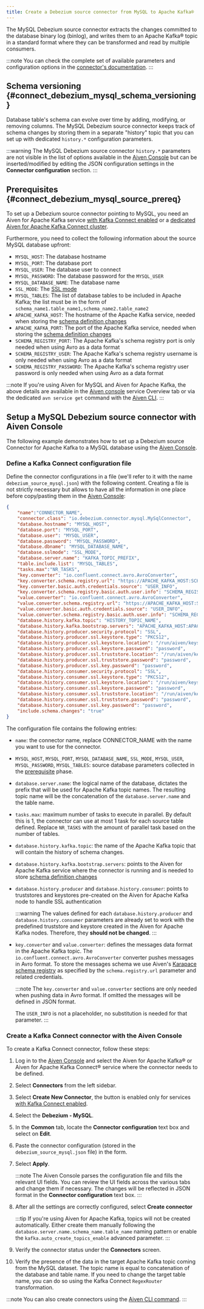 ```yaml
---
title: Create a Debezium source connector from MySQL to Apache Kafka®
---
```


The MySQL Debezium source connector extracts the changes committed to
the database binary log (binlog), and writes them to an Apache Kafka®
topic in a standard format where they can be transformed and read by
multiple consumers.

:::note
You can check the complete set of available parameters and configuration
options in the [connector's
documentation](https://debezium.io/docs/connectors/mysql/).
:::

## Schema versioning {#connect_debezium_mysql_schema_versioning}

Database table's schema can evolve over time by adding, modifying, or
removing columns. The MySQL Debezium source connector keeps track of
schema changes by storing them in a separate \"history\" topic that you
can set up with dedicated `history.*` configuration parameters.

:::warning
The MySQL Debezium source connector `history.*` parameters are not
visible in the list of options available in the [Aiven
Console](https://console.aiven.io/) but can be inserted/modified by
editing the JSON configuration settings in the **Connector
configuration** section.
:::

## Prerequisites {#connect_debezium_mysql_source_prereq}

To set up a Debezium source connector pointing to MySQL, you need an
Aiven for Apache Kafka service
[with Kafka Connect enabled](enable-connect) or a
[dedicated Aiven for Apache Kafka Connect cluster](/docs/products/kafka/kafka-connect/get-started#apache_kafka_connect_dedicated_cluster).

Furthermore, you need to collect the following information about the
source MySQL database upfront:

-   `MYSQL_HOST`: The database hostname
-   `MYSQL_PORT`: The database port
-   `MYSQL_USER`: The database user to connect
-   `MYSQL_PASSWORD`: The database password for the `MYSQL_USER`
-   `MYSQL_DATABASE_NAME`: The database name
-   `SSL_MODE`: The [SSL
    mode](https://dev.mysql.com/doc/refman/5.7/en/connection-options.html)
-   `MYSQL_TABLES`: The list of database tables to be included in Apache
    Kafka; the list must be in the form of
    `schema_name1.table_name1,schema_name2.table_name2`
-   `APACHE_KAFKA_HOST`: The hostname of the Apache Kafka service,
    needed when storing the
    [schema definition changes](/docs/products/kafka/kafka-connect/howto/debezium-source-connector-mysql#connect_debezium_mysql_schema_versioning)
-   `APACHE_KAFKA_PORT`: The port of the Apache Kafka service, needed
    when storing the
    [schema definition changes](/docs/products/kafka/kafka-connect/howto/debezium-source-connector-mysql#connect_debezium_mysql_schema_versioning)
-   `SCHEMA_REGISTRY_PORT`: The Apache Kafka's schema registry port is
    only needed when using Avro as a data format
-   `SCHEMA_REGISTRY_USER`: The Apache Kafka's schema registry username
    is only needed when using Avro as a data format
-   `SCHEMA_REGISTRY_PASSWORD`: The Apache Kafka's schema registry user
    password is only needed when using Avro as a data format

:::note
If you're using Aiven for MySQL and Aiven for Apache Kafka, the above
details are available in the [Aiven console](https://console.aiven.io/)
service Overview tab or via the dedicated `avn service get` command with
the [Aiven CLI](/docs/tools/cli/service-cli#avn_service_get).
:::

## Setup a MySQL Debezium source connector with Aiven Console

The following example demonstrates how to set up a Debezium source
Connector for Apache Kafka to a MySQL database using the [Aiven
Console](https://console.aiven.io/).

### Define a Kafka Connect configuration file

Define the connector configurations in a file (we\'ll refer to it with
the name `debezium_source_mysql.json`) with the following content.
Creating a file is not strictly necessary but allows to have all the
information in one place before copy/pasting them in the [Aiven
Console](https://console.aiven.io/):

``` json
{
    "name":"CONNECTOR_NAME",
    "connector.class": "io.debezium.connector.mysql.MySqlConnector",
    "database.hostname": "MYSQL_HOST",
    "database.port": "MYSQL_PORT",
    "database.user": "MYSQL_USER",
    "database.password": "MYSQL_PASSWORD",
    "database.dbname": "MYSQL_DATABASE_NAME",
    "database.sslmode": "SSL_MODE",
    "database.server.name": "KAFKA_TOPIC_PREFIX",
    "table.include.list": "MYSQL_TABLES",
    "tasks.max":"NR_TASKS",
    "key.converter": "io.confluent.connect.avro.AvroConverter",
    "key.converter.schema.registry.url": "https://APACHE_KAFKA_HOST:SCHEMA_REGISTRY_PORT",
    "key.converter.basic.auth.credentials.source": "USER_INFO",
    "key.converter.schema.registry.basic.auth.user.info": "SCHEMA_REGISTRY_USER:SCHEMA_REGISTRY_PASSWORD",
    "value.converter": "io.confluent.connect.avro.AvroConverter",
    "value.converter.schema.registry.url": "https://APACHE_KAFKA_HOST:SCHEMA_REGISTRY_PORT",
    "value.converter.basic.auth.credentials.source": "USER_INFO",
    "value.converter.schema.registry.basic.auth.user.info": "SCHEMA_REGISTRY_USER:SCHEMA_REGISTRY_PASSWORD",
    "database.history.kafka.topic": "HISTORY_TOPIC_NAME",
    "database.history.kafka.bootstrap.servers": "APACHE_KAFKA_HOST:APACHE_KAFKA_PORT",
    "database.history.producer.security.protocol": "SSL",
    "database.history.producer.ssl.keystore.type": "PKCS12",
    "database.history.producer.ssl.keystore.location": "/run/aiven/keys/public.keystore.p12",
    "database.history.producer.ssl.keystore.password": "password",
    "database.history.producer.ssl.truststore.location": "/run/aiven/keys/public.truststore.jks",
    "database.history.producer.ssl.truststore.password": "password",
    "database.history.producer.ssl.key.password": "password",
    "database.history.consumer.security.protocol": "SSL",
    "database.history.consumer.ssl.keystore.type": "PKCS12",
    "database.history.consumer.ssl.keystore.location": "/run/aiven/keys/public.keystore.p12",
    "database.history.consumer.ssl.keystore.password": "password",
    "database.history.consumer.ssl.truststore.location": "/run/aiven/keys/public.truststore.jks",
    "database.history.consumer.ssl.truststore.password": "password",
    "database.history.consumer.ssl.key.password": "password",
    "include.schema.changes": "true"
}
```

The configuration file contains the following entries:

-   `name`: the connector name, replace CONNECTOR_NAME with the name you
    want to use for the connector.

-   `MYSQL_HOST`, `MYSQL_PORT`, `MYSQL_DATABASE_NAME`, `SSL_MODE`,
    `MYSQL_USER`, `MYSQL_PASSWORD`, `MYSQL_TABLES`: source database
    parameters collected in the
    [prerequisite](/docs/products/kafka/kafka-connect/howto/debezium-source-connector-mysql#connect_debezium_mysql_source_prereq) phase.

-   `database.server.name`: the logical name of the database, dictates
    the prefix that will be used for Apache Kafka topic names. The
    resulting topic name will be the concatenation of the
    `database.server.name` and the table name.

-   `tasks.max`: maximum number of tasks to execute in parallel. By
    default this is 1, the connector can use at most 1 task for each
    source table defined. Replace `NR_TASKS` with the amount of parallel
    task based on the number of tables.

-   `database.history.kafka.topic`: the name of the Apache Kafka topic
    that will contain the history of schema changes.

-   `database.history.kafka.bootstrap.servers`: points to the Aiven for
    Apache Kafka service where the connector is running and is needed to
    store
    [schema definition changes](/docs/products/kafka/kafka-connect/howto/debezium-source-connector-mysql#connect_debezium_mysql_schema_versioning)

-   `database.history.producer` and `database.history.consumer`: points
    to truststores and keystores pre-created on the Aiven for Apache
    Kafka node to handle SSL authentication

    :::warning
    The values defined for each `database.history.producer` and
    `database.history.consumer` parameters are already set to work with
    the predefined truststore and keystore created in the Aiven for
    Apache Kafka nodes. Therefore, they **should not be changed**.
    :::

-   `key.converter` and `value.converter`: defines the messages data
    format in the Apache Kafka topic. The
    `io.confluent.connect.avro.AvroConverter` converter pushes messages
    in Avro format. To store the messages schema we use Aiven's
    [Karapace schema registry](https://github.com/aiven/karapace) as
    specified by the `schema.registry.url` parameter and related
    credentials.

    :::note
    The `key.converter` and `value.converter` sections are only needed
    when pushing data in Avro format. If omitted the messages will be
    defined in JSON format.

    The `USER_INFO` is not a placeholder, no substitution is needed for
    that parameter.
    :::

### Create a Kafka Connect connector with the Aiven Console

To create a Kafka Connect connector, follow these steps:

1.  Log in to the [Aiven Console](https://console.aiven.io/) and select
    the Aiven for Apache Kafka® or Aiven for Apache Kafka Connect®
    service where the connector needs to be defined.

2.  Select **Connectors** from the left sidebar.

3.  Select **Create New Connector**, the button is enabled only for
    services
    [with Kafka Connect enabled](enable-connect).

4.  Select the **Debezium - MySQL**.

5.  In the **Common** tab, locate the **Connector configuration** text
    box and select on **Edit**.

6.  Paste the connector configuration (stored in the
    `debezium_source_mysql.json` file) in the form.

7.  Select **Apply**.

    :::note
    The Aiven Console parses the configuration file and fills the
    relevant UI fields. You can review the UI fields across the various
    tabs and change them if necessary. The changes will be reflected in
    JSON format in the **Connector configuration** text box.
    :::

8.  After all the settings are correctly configured, select **Create
    connector**

    :::tip
    If you're using Aiven for Apache Kafka, topics will not be created
    automatically. Either create them manually following the
    `database.server.name.schema_name.table_name` naming pattern or
    enable the `kafka.auto_create_topics_enable` advanced parameter.
    :::

9.  Verify the connector status under the **Connectors** screen.

10. Verify the presence of the data in the target Apache Kafka topic
    coming from the MySQL dataset. The topic name is equal to
    concatenation of the database and table name. If you need to change
    the target table name, you can do so using the Kafka Connect
    `RegexRouter` transformation.

:::note
You can also create connectors using the
[Aiven CLI command](/docs/tools/cli/service/connector#avn_service_connector_create).
:::
